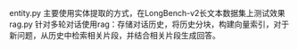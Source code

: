 entity.py 主要使用实体提取的方式，在LongBench-v2长文本数据集上测试效果
rag.py 针对多轮对话使用rag：存储对话历史，将历史分块，构建向量索引，对于新问题，从历史中检索相关片段，并结合相关片段生成回答。
